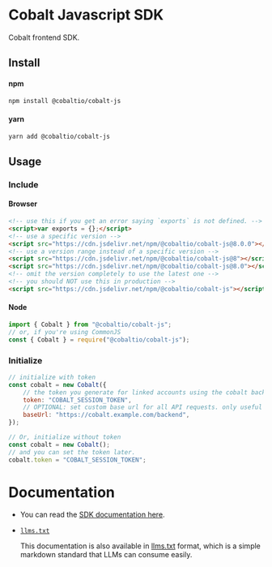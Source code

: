 # Cobalt Javascript SDK
Cobalt frontend SDK.

## Install

#### npm
```bash
npm install @cobaltio/cobalt-js
```

#### yarn
```bash
yarn add @cobaltio/cobalt-js
```

## Usage

### Include

#### Browser
```html
<!-- use this if you get an error saying `exports` is not defined. -->
<script>var exports = {};</script>
<!-- use a specific version -->
<script src="https://cdn.jsdelivr.net/npm/@cobaltio/cobalt-js@8.0.0"></script>
<!-- use a version range instead of a specific version -->
<script src="https://cdn.jsdelivr.net/npm/@cobaltio/cobalt-js@8"></script>
<script src="https://cdn.jsdelivr.net/npm/@cobaltio/cobalt-js@8.0"></script>
<!-- omit the version completely to use the latest one -->
<!-- you should NOT use this in production -->
<script src="https://cdn.jsdelivr.net/npm/@cobaltio/cobalt-js"></script>
```

#### Node
```js
import { Cobalt } from "@cobaltio/cobalt-js";
// or, if you're using CommonJS
const { Cobalt } = require("@cobaltio/cobalt-js");
```

### Initialize
```js
// initialize with token
const cobalt = new Cobalt({
    // the token you generate for linked accounts using the cobalt backend SDK
    token: "COBALT_SESSION_TOKEN",
    // OPTIONAL: set custom base url for all API requests. only useful if you are hosting Cobalt on premise.
    baseUrl: "https://cobalt.example.com/backend",
});

// Or, initialize without token
const cobalt = new Cobalt();
// and you can set the token later.
cobalt.token = "COBALT_SESSION_TOKEN";
```

# Documentation

- You can read the [SDK documentation here](https://gocobalt.github.io/cobalt-js).

- [`llms.txt`](https://gocobalt.github.io/cobalt-js/llms.txt)

  This documentation is also available in [llms.txt](https://llmstxt.org) format, which is a simple markdown standard that LLMs can consume easily.
